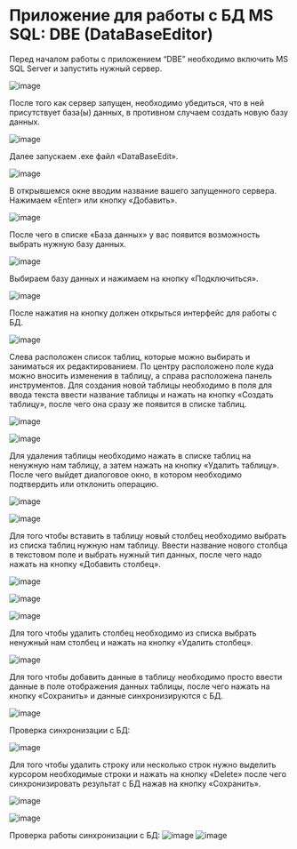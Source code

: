 # Приложение для работы с БД MS SQL: DBE (DataBaseEditor)
Перед началом работы с приложением “DBE” необходимо включить MS SQL Server и запустить нужный сервер.

![image](https://github.com/user-attachments/assets/c8e680d5-c326-4a81-a753-fe28a0f394e0)

После того как сервер запущен, необходимо убедиться, что в ней присутствует база(ы) данных, в противном случаем создать новую базу данных.

![image](https://github.com/user-attachments/assets/da7f9a4e-11f5-4bc6-a847-0be056f4c470)

Далее запускаем .exe файл «DатаBaseEdit».

![image](https://github.com/user-attachments/assets/f52c4dba-6d2b-487a-9dae-25af0c595434)

В открывшемся окне вводим название вашего запущенного сервера. Нажимаем «Enter» или кнопку «Добавить».

![image](https://github.com/user-attachments/assets/414b1cec-a435-4763-912e-db5b30cceafb)

После чего в списке «База данных» у вас появится возможность выбрать нужную базу данных.

![image](https://github.com/user-attachments/assets/39227064-cb3c-45ea-835d-00c3605c4caf)

Выбираем базу данных и нажимаем на кнопку «Подключиться».

![image](https://github.com/user-attachments/assets/bedca314-c945-4583-8b48-9aa185c9ae56)

После нажатия на кнопку должен открыться интерфейс для работы с БД.

![image](https://github.com/user-attachments/assets/cd503ffc-88a1-4afc-8078-adc3cbeb35d2)

Слева расположен список таблиц, которые можно выбирать и заниматься их редактированием. По центру расположено поле куда можно вносить изменения в таблицу, а справа расположена панель инструментов.
	Для создания новой таблицы необходимо в поля для ввода текста ввести название таблицы и нажать на кнопку «Создать таблицу», после чего она сразу же появится в списке таблиц. 

![image](https://github.com/user-attachments/assets/f0f8fe9b-7302-4e2d-863e-3e24c46a0ac6)

![image](https://github.com/user-attachments/assets/75482465-a33a-4a76-bd23-c55c6143fc08)

Для удаления таблицы необходимо нажать в списке таблиц на ненужную нам таблицу, а затем нажать на кнопку «Удалить таблицу». После чего выйдет диалоговое окно, в котором необходимо подтвердить или отклонить операцию.

![image](https://github.com/user-attachments/assets/da1946b2-df67-49fa-be53-d4fc25062bce)

![image](https://github.com/user-attachments/assets/657ee958-818d-4d4e-bcfc-9208576219b8)

Для того чтобы вставить в таблицу новый столбец необходимо выбрать из списка таблиц нужную нам таблицу. Ввести название нового столбца в текстовом поле и выбрать нужный тип данных, после чего надо нажать на кнопку «Добавить столбец».

![image](https://github.com/user-attachments/assets/7f85c720-db80-4d05-8969-b65ed369577a)

![image](https://github.com/user-attachments/assets/71214427-e4ee-47b9-9f11-eb4567361b05)

![image](https://github.com/user-attachments/assets/eed096cd-3671-4656-947f-71d8cf50ca73)


Для того чтобы удалить столбец необходимо из списка выбрать ненужный нам столбец и нажать на кнопку «Удалить столбец».


![image](https://github.com/user-attachments/assets/ba12b77a-40f6-4f4d-b712-37523b08da8a)


Для того чтобы добавить данные в таблицу необходимо просто ввести данные в поле отображения данных таблицы, после чего нажать на кнопку «Сохранить» и данные синхронизируются с БД.

![image](https://github.com/user-attachments/assets/4505f512-559d-46fa-955c-06ea4e56d857)

Проверка синхронизации с БД:

![image](https://github.com/user-attachments/assets/01bbd436-c777-402b-bc9d-5936d84278df)

Для того чтобы удалить строку или несколько строк нужно выделить курсором необходимые строки и нажать на кнопку «Delete» после чего синхронизировать результат с БД нажав на кнопку «Сохранить». 

![image](https://github.com/user-attachments/assets/06394ade-7420-44de-98ba-eb7895800bbf)

![image](https://github.com/user-attachments/assets/0a63933c-f04d-41cb-9f09-65b0d84a0112)

Проверка работы синхронизации с БД:
![image](https://github.com/user-attachments/assets/c9452346-403b-4954-90b9-14388a246f08) ![image](https://github.com/user-attachments/assets/db5f5ee4-f0cf-4b3c-b37e-534ed882e415)


